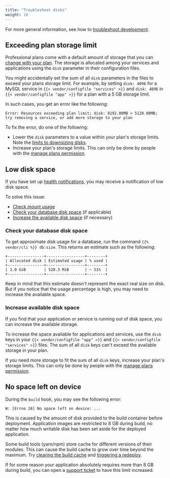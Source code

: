 ```yaml
---
title: "Troubleshoot disks"
weight: 10
---
```


For more general information, see how to [troubleshoot development](/development/troubleshoot.md).

## Exceeding plan storage limit

Professional plans come with a default amount of storage that you can [change with your plan](../administration/pricing/_index.md).
The storage is allocated among your services and applications using the `disk` parameter in their configuration files.

You might accidentally set the sum of all `disk` parameters in the files to exceed your plans storage limit.
For example, by setting `disk: 4096` for a MySQL service in `{{< vendor/configfile "services" >}}`
and `disk: 4096` in `{{< vendor/configfile "app" >}}` for a plan with a 5&nbsp;GB storage limit.

In such cases, you get an error like the following:

```text
Error: Resources exceeding plan limit; disk: 8192.00MB > 5120.00MB; try removing a service, or add more storage to your plan
```

To fix the error, do one of the following:

* Lower the `disk` parameters to a value within your plan's storage limits.
  Note the [limits to downsizing disks](/create-apps/app-reference/single-runtime-image.md#downsize-a-disk).
* Increase your plan's storage limits.
  This can only be done by people with the [manage plans permission](../administration/users.md#organization-permissions).

## Low disk space

If you have set up [health notifications](../integrations/notifications.md),
you may receive a notification of low disk space.

To solve this issue:

* [Check mount usage](./troubleshoot-mounts.md#disk-space-issues)
* [Check your database disk space](#check-your-database-disk-space) (if applicable)
* [Increase the available disk space](#increase-available-disk-space) (if necessary)

### Check your database disk space

To get approximate disk usage for a database, run the command `{{% vendor/cli %}} db:size`.
This returns an estimate such as the following:

```text
+----------------+-----------------+--------+
| Allocated disk | Estimated usage | % used |
+----------------+-----------------+--------+
| 1.0 GiB        | 520.3 MiB       | ~ 51%  |
+----------------+-----------------+--------+
```

Keep in mind that this estimate doesn't represent the exact real size on disk.
But if you notice that the usage percentage is high, you may need to increase the available space.

### Increase available disk space

If you find that your application or service is running out of disk space,
you can increase the available storage.

To increase the space available for applications and services,
use the `disk` keys in your `{{< vendor/configfile "app" >}}` and `{{< vendor/configfile "services" >}}` files.
The sum of all `disk` keys can't exceed the available storage in your plan.

If you need more storage to fit the sum of all `disk` keys, increase your plan's storage limits.
This can only be done by people with the [manage plans permission](../administration/users.md#organization-permissions).

## No space left on device

During the `build` hook, you may see the following error:

```text
W: [Errno 28] No space left on device: ...
```

This is caused by the amount of disk provided to the build container before deployment.
Application images are restricted to 8&nbsp;GB during build, no matter how much writable disk has been set aside for the deployed application.

Some build tools (yarn/npm) store cache for different versions of their modules.
This can cause the build cache to grow over time beyond the maximum.
Try [clearing the build cache](../development/troubleshoot.md#clear-the-build-cache) and [triggering a redeploy](../development/troubleshoot.md#force-a-redeploy).

If for some reason your application absolutely requires more than 8&nbsp;GB during build,
you can open a [support ticket](/learn/overview/get-support.md) to have this limit increased.
